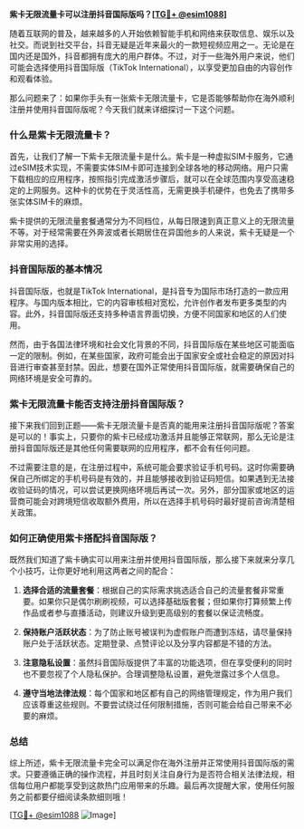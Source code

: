 **紫卡无限流量卡可以注册抖音国际版吗？[[TG💪+ @esim1088](https://t.me/s/esim1088)]**

随着互联网的普及，越来越多的人开始依赖智能手机和网络来获取信息、娱乐以及社交。而说到社交平台，抖音无疑是近年来最火的一款短视频应用之一。无论是在国内还是国外，抖音都拥有庞大的用户群体。不过，对于一些海外用户来说，他们可能会选择使用抖音国际版（TikTok International），以享受更加自由的内容创作和观看体验。

那么问题来了：如果你手头有一张紫卡无限流量卡，它是否能够帮助你在海外顺利注册并使用抖音国际版呢？今天我们就来详细探讨一下这个问题。

### 什么是紫卡无限流量卡？

首先，让我们了解一下紫卡无限流量卡是什么。紫卡是一种虚拟SIM卡服务，它通过eSIM技术实现，不需要实体SIM卡即可连接到全球各地的移动网络。用户只需下载相应的应用程序，按照指引完成激活步骤后，就可以在全球范围内享受高速稳定的上网服务。这种卡的优势在于灵活性高，无需更换手机硬件，也免去了携带多张实体SIM卡的麻烦。

紫卡提供的无限流量套餐通常分为不同档位，从每日限速到真正意义上的无限流量不等。对于经常需要在外奔波或者长期居住在异国他乡的人来说，紫卡无疑是一个非常实用的选择。

### 抖音国际版的基本情况

抖音国际版，也就是TikTok International，是抖音专为国际市场打造的一款应用程序。与国内版本相比，它的内容审核相对宽松，允许创作者发布更多类型的内容。此外，抖音国际版还支持多种语言界面切换，方便不同国家和地区的人们使用。

然而，由于各国法律环境和社会文化背景的不同，抖音国际版在某些地区可能面临一定的限制。例如，在某些国家，政府可能会出于国家安全或社会稳定的原因对抖音进行审查甚至封禁。因此，想要在国外正常使用抖音国际版，就需要确保自己的网络环境是安全可靠的。

### 紫卡无限流量卡能否支持注册抖音国际版？

接下来我们回到正题——紫卡无限流量卡是否真的能用来注册抖音国际版呢？答案是可以的！事实上，只要你的紫卡已经成功激活并且能够正常联网，那么无论是注册抖音国际版还是其他任何需要联网的应用程序，都不会有任何问题。

不过需要注意的是，在注册过程中，系统可能会要求验证手机号码。这时你需要确保自己所绑定的手机号码是有效的，并且能够接收到验证码短信。如果遇到无法接收验证码的情况，可以尝试更换网络环境后再试一次。另外，部分国家或地区的运营商可能会对跨境短信收取额外费用，所以在选择手机号码时最好提前咨询清楚相关政策。

### 如何正确使用紫卡搭配抖音国际版？

既然我们知道了紫卡确实可以用来注册并使用抖音国际版，那么接下来就来分享几个小技巧，让你更好地利用这两者之间的配合：

1. **选择合适的流量套餐**：根据自己的实际需求挑选适合自己的流量套餐非常重要。如果你只是偶尔刷刷视频，可以选择基础版套餐；但如果你打算频繁上传作品或者参与直播活动，则建议升级到更高级别的套餐以保证流畅度。

2. **保持账户活跃状态**：为了防止账号被误判为虚假账户而遭到冻结，请尽量保持账户处于活跃状态。定期登录、点赞评论以及分享内容都是不错的方法。

3. **注意隐私设置**：虽然抖音国际版提供了丰富的功能选项，但在享受便利的同时也不要忽视了个人隐私保护。合理调整隐私设置，避免泄露过多个人信息。

4. **遵守当地法律法规**：每个国家和地区都有自己的网络管理规定，作为用户我们应该尊重这些规则。不要尝试绕过任何限制措施，否则可能会给自己带来不必要的麻烦。

### 总结

综上所述，紫卡无限流量卡完全可以满足你在海外注册并正常使用抖音国际版的需求。只要遵循正确的操作流程，并且时刻关注自身行为是否符合相关法律法规，相信每位用户都能享受到这款热门应用带来的乐趣。最后再次提醒大家，使用任何服务之前都要仔细阅读条款细则哦！

[[TG💪+ @esim1088](https://t.me/s/esim1088) ![Image](https://i.postimg.cc/4NQfJmqS/Snipaste-2025-05-13-00-14-12.png)]